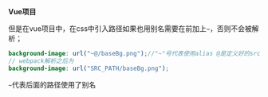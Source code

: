 **Vue项目**

但是在vue项目中，在css中引入路径如果也用别名需要在前加上`~`，否则不会被解析；

```scss
background-image: url("~@/baseBg.png");//"~"号代表使用alias @是定义好的src目录
// webpack解析之后为
background-image: url("SRC_PATH/baseBg.png");
```

`~`代表后面的路径使用了别名